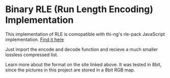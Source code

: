 # Binary RLE (Run Length Encoding) Implementation

This implementation of RLE is comopatible with thi-ng's rle-pack JavaScript implementation.
[Find it here](https://github.com/thi-ng/umbrella/tree/develop/packages/rle-pack)

Just import the encode and decode function and recieve a much smaller lossless compressed list.

Learn more about the format on the site linked above.
It was tested in 8bit, since the pictures in this project are stored in a 8bit RGB map.